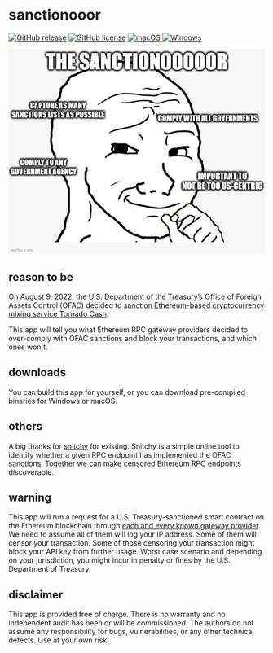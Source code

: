# sanctionooor

[![GitHub release](https://img.shields.io/github/release/svanas/sanctionooor)](https://github.com/svanas/sanctionooor/releases/latest)
[![GitHub license](https://img.shields.io/github/license/svanas/sanctionooor)](https://github.com/svanas/sanctionooor/blob/main/LICENSE)
[![macOS](https://img.shields.io/badge/os-macOS-green)](https://github.com/svanas/sanctionooor/releases/latest/download/macOS.zip)
[![Windows](https://img.shields.io/badge/os-Windows-green)](https://github.com/svanas/sanctionooor/releases/latest/download/Windows.zip)

![](sanctionooor.png)

## reason to be

On August 9, 2022, the U.S. Department of the Treasury’s Office of Foreign Assets Control (OFAC) decided to [sanction Ethereum-based cryptocurrency mixing service Tornado Cash](https://home.treasury.gov/policy-issues/financial-sanctions/recent-actions/20220808).

This app will tell you what Ethereum RPC gateway providers decided to over-comply with OFAC sanctions and block your transactions, and which ones won't.

## downloads

You can build this app for yourself, or you can download pre-compiled binaries for Windows or macOS.

## others

A big thanks for [snitchy](https://snitchy.xyz/) for existing. Snitchy is a simple online tool to identify whether a given RPC endpoint has implemented the OFAC sanctions. Together we can make censored Ethereum RPC endpoints discoverable.

## warning

This app will run a request for a U.S. Treasury-sanctioned smart contract on the Ethereum blockchain through [each and every known gateway provider](https://github.com/svanas/ethereum-node-list). We need to assume all of them will log your IP address. Some of them will censor your transaction. Some of those censoring your transaction might block your API key from further usage. Worst case scenario and depending on your jurisdiction, you might incur in penalty or fines by the U.S. Department of Treasury.

## disclaimer

This app is provided free of charge. There is no warranty and no independent audit has been or will be commissioned. The authors do not assume any responsibility for bugs, vulnerabilities, or any other technical defects. Use at your own risk.
